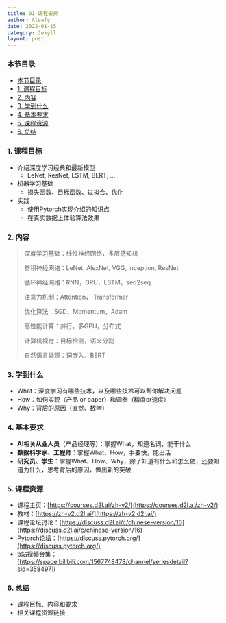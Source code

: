 ```yaml
---
title: 01-课程安排
author: Aleafy
date: 2022-01-15
category: Jekyll
layout: post
---
```


### 本节目录

- [本节目录](#本节目录)
- [1. 课程目标](#1-课程目标)
- [2. 内容](#2-内容)
- [3. 学到什么](#3-学到什么)
- [4. 基本要求](#4-基本要求)
- [5. 课程资源](#5-课程资源)
- [6. 总结](#6-总结)

### 1. 课程目标

- 介绍深度学习经典和最新模型
  - LeNet, ResNet, LSTM, BERT, ...
- 机器学习基础
  - 损失函数、目标函数、过拟合、优化
- 实践
  - 使用Pytorch实现介绍的知识点
  - 在真实数据上体验算法效果

### 2. 内容

> 深度学习基础：线性神经网络，多层感知机
>
> 卷积神经网络：LeNet, AlexNet, VGG, Inception, ResNet
>
> 循环神经网络：RNN，GRU，LSTM，seq2seq
>
> 注意力机制：Attention， Transformer
>
> 优化算法：SGD，Momentum，Adam
>
> 高性能计算：并行，多GPU，分布式
>
> 计算机视觉：目标检测，语义分割
>
> 自然语言处理：词嵌入，BERT

### 3. 学到什么

- What：深度学习有哪些技术，以及哪些技术可以帮你解决问题
- How：如何实现（产品 or paper）和调参（精度or速度）
- Why：背后的原因（直觉、数学）

### 4. 基本要求

- **AI相关从业人员**（产品经理等）：掌握What，知道名词，能干什么
- **数据科学家、工程师**：掌握What、How，手要快，能出活
- **研究员、学生**：掌握What、How、Why，除了知道有什么和怎么做，还要知道为什么，思考背后的原因，做出新的突破

### 5. 课程资源

- 课程主页：[https://courses.d2l.ai/zh-v2/](https://courses.d2l.ai/zh-v2/)
- 教材：[https://zh-v2.d2l.ai/](https://zh-v2.d2l.ai/)
- 课程论坛讨论：[https://discuss.d2l.ai/c/chinese-version/16](https://discuss.d2l.ai/c/chinese-version/16)
- Pytorch论坛：[https://discuss.pytorch.org/](https://discuss.pytorch.org/)
- b站视频合集：[https://space.bilibili.com/1567748478/channel/seriesdetail?sid=358497](

### 6. 总结
- 课程目标、内容和要求
- 相关课程资源链接